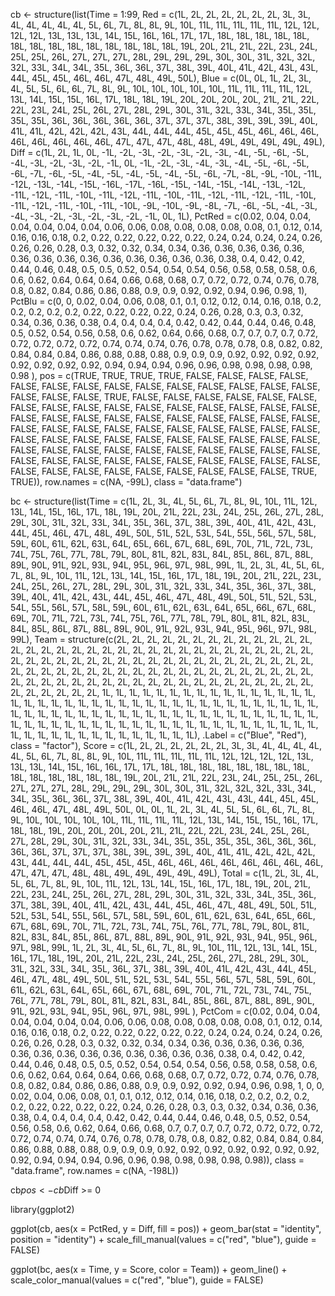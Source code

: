 cb <- structure(list(Time = 1:99, Red = c(1L, 2L, 2L, 2L, 2L, 2L, 2L, 
3L, 3L, 4L, 4L, 4L, 4L, 4L, 5L, 6L, 7L, 8L, 8L, 9L, 10L, 11L, 
11L, 11L, 11L, 11L, 12L, 12L, 12L, 12L, 13L, 13L, 13L, 14L, 15L, 
16L, 16L, 17L, 17L, 18L, 18L, 18L, 18L, 18L, 18L, 18L, 18L, 18L, 
18L, 18L, 18L, 18L, 18L, 19L, 20L, 21L, 21L, 22L, 23L, 24L, 25L, 
25L, 26L, 27L, 27L, 27L, 28L, 29L, 29L, 29L, 30L, 30L, 31L, 32L, 
32L, 32L, 33L, 34L, 34L, 35L, 36L, 36L, 37L, 38L, 39L, 40L, 41L, 
42L, 43L, 43L, 44L, 45L, 45L, 46L, 46L, 47L, 48L, 49L, 50L), 
    Blue = c(0L, 0L, 1L, 2L, 3L, 4L, 5L, 5L, 6L, 6L, 7L, 8L, 
    9L, 10L, 10L, 10L, 10L, 10L, 11L, 11L, 11L, 11L, 12L, 13L, 
    14L, 15L, 15L, 16L, 17L, 18L, 18L, 19L, 20L, 20L, 20L, 20L, 
    21L, 21L, 22L, 22L, 23L, 24L, 25L, 26L, 27L, 28L, 29L, 30L, 
    31L, 32L, 33L, 34L, 35L, 35L, 35L, 35L, 36L, 36L, 36L, 36L, 
    36L, 37L, 37L, 37L, 38L, 39L, 39L, 39L, 40L, 41L, 41L, 42L, 
    42L, 42L, 43L, 44L, 44L, 44L, 45L, 45L, 45L, 46L, 46L, 46L, 
    46L, 46L, 46L, 46L, 46L, 47L, 47L, 47L, 48L, 48L, 49L, 49L, 
    49L, 49L, 49L), Diff = c(1L, 2L, 1L, 0L, -1L, -2L, -3L, -2L, 
    -3L, -2L, -3L, -4L, -5L, -6L, -5L, -4L, -3L, -2L, -3L, -2L, 
    -1L, 0L, -1L, -2L, -3L, -4L, -3L, -4L, -5L, -6L, -5L, -6L, 
    -7L, -6L, -5L, -4L, -5L, -4L, -5L, -4L, -5L, -6L, -7L, -8L, 
    -9L, -10L, -11L, -12L, -13L, -14L, -15L, -16L, -17L, -16L, 
    -15L, -14L, -15L, -14L, -13L, -12L, -11L, -12L, -11L, -10L, 
    -11L, -12L, -11L, -10L, -11L, -12L, -11L, -12L, -11L, -10L, 
    -11L, -12L, -11L, -10L, -11L, -10L, -9L, -10L, -9L, -8L, 
    -7L, -6L, -5L, -4L, -3L, -4L, -3L, -2L, -3L, -2L, -3L, -2L, 
    -1L, 0L, 1L), PctRed = c(0.02, 0.04, 0.04, 0.04, 0.04, 0.04, 
    0.04, 0.06, 0.06, 0.08, 0.08, 0.08, 0.08, 0.08, 0.1, 0.12, 
    0.14, 0.16, 0.16, 0.18, 0.2, 0.22, 0.22, 0.22, 0.22, 0.22, 
    0.24, 0.24, 0.24, 0.24, 0.26, 0.26, 0.26, 0.28, 0.3, 0.32, 
    0.32, 0.34, 0.34, 0.36, 0.36, 0.36, 0.36, 0.36, 0.36, 0.36, 
    0.36, 0.36, 0.36, 0.36, 0.36, 0.36, 0.36, 0.38, 0.4, 0.42, 
    0.42, 0.44, 0.46, 0.48, 0.5, 0.5, 0.52, 0.54, 0.54, 0.54, 
    0.56, 0.58, 0.58, 0.58, 0.6, 0.6, 0.62, 0.64, 0.64, 0.64, 
    0.66, 0.68, 0.68, 0.7, 0.72, 0.72, 0.74, 0.76, 0.78, 0.8, 
    0.82, 0.84, 0.86, 0.86, 0.88, 0.9, 0.9, 0.92, 0.92, 0.94, 
    0.96, 0.98, 1), PctBlu = c(0, 0, 0.02, 0.04, 0.06, 0.08, 
    0.1, 0.1, 0.12, 0.12, 0.14, 0.16, 0.18, 0.2, 0.2, 0.2, 0.2, 
    0.2, 0.22, 0.22, 0.22, 0.22, 0.24, 0.26, 0.28, 0.3, 0.3, 
    0.32, 0.34, 0.36, 0.36, 0.38, 0.4, 0.4, 0.4, 0.4, 0.42, 0.42, 
    0.44, 0.44, 0.46, 0.48, 0.5, 0.52, 0.54, 0.56, 0.58, 0.6, 
    0.62, 0.64, 0.66, 0.68, 0.7, 0.7, 0.7, 0.7, 0.72, 0.72, 0.72, 
    0.72, 0.72, 0.74, 0.74, 0.74, 0.76, 0.78, 0.78, 0.78, 0.8, 
    0.82, 0.82, 0.84, 0.84, 0.84, 0.86, 0.88, 0.88, 0.88, 0.9, 
    0.9, 0.9, 0.92, 0.92, 0.92, 0.92, 0.92, 0.92, 0.92, 0.92, 
    0.94, 0.94, 0.94, 0.96, 0.96, 0.98, 0.98, 0.98, 0.98, 0.98
    ), pos = c(TRUE, TRUE, TRUE, TRUE, FALSE, FALSE, FALSE, FALSE, 
    FALSE, FALSE, FALSE, FALSE, FALSE, FALSE, FALSE, FALSE, FALSE, 
    FALSE, FALSE, FALSE, FALSE, TRUE, FALSE, FALSE, FALSE, FALSE, 
    FALSE, FALSE, FALSE, FALSE, FALSE, FALSE, FALSE, FALSE, FALSE, 
    FALSE, FALSE, FALSE, FALSE, FALSE, FALSE, FALSE, FALSE, FALSE, 
    FALSE, FALSE, FALSE, FALSE, FALSE, FALSE, FALSE, FALSE, FALSE, 
    FALSE, FALSE, FALSE, FALSE, FALSE, FALSE, FALSE, FALSE, FALSE, 
    FALSE, FALSE, FALSE, FALSE, FALSE, FALSE, FALSE, FALSE, FALSE, 
    FALSE, FALSE, FALSE, FALSE, FALSE, FALSE, FALSE, FALSE, FALSE, 
    FALSE, FALSE, FALSE, FALSE, FALSE, FALSE, FALSE, FALSE, FALSE, 
    FALSE, FALSE, FALSE, FALSE, FALSE, FALSE, FALSE, FALSE, TRUE, 
    TRUE)), row.names = c(NA, -99L), class = "data.frame")

bc <- structure(list(Time = c(1L, 2L, 3L, 4L, 5L, 6L, 7L, 8L, 9L, 10L, 
11L, 12L, 13L, 14L, 15L, 16L, 17L, 18L, 19L, 20L, 21L, 22L, 23L, 
24L, 25L, 26L, 27L, 28L, 29L, 30L, 31L, 32L, 33L, 34L, 35L, 36L, 
37L, 38L, 39L, 40L, 41L, 42L, 43L, 44L, 45L, 46L, 47L, 48L, 49L, 
50L, 51L, 52L, 53L, 54L, 55L, 56L, 57L, 58L, 59L, 60L, 61L, 62L, 
63L, 64L, 65L, 66L, 67L, 68L, 69L, 70L, 71L, 72L, 73L, 74L, 75L, 
76L, 77L, 78L, 79L, 80L, 81L, 82L, 83L, 84L, 85L, 86L, 87L, 88L, 
89L, 90L, 91L, 92L, 93L, 94L, 95L, 96L, 97L, 98L, 99L, 1L, 2L, 
3L, 4L, 5L, 6L, 7L, 8L, 9L, 10L, 11L, 12L, 13L, 14L, 15L, 16L, 
17L, 18L, 19L, 20L, 21L, 22L, 23L, 24L, 25L, 26L, 27L, 28L, 29L, 
30L, 31L, 32L, 33L, 34L, 35L, 36L, 37L, 38L, 39L, 40L, 41L, 42L, 
43L, 44L, 45L, 46L, 47L, 48L, 49L, 50L, 51L, 52L, 53L, 54L, 55L, 
56L, 57L, 58L, 59L, 60L, 61L, 62L, 63L, 64L, 65L, 66L, 67L, 68L, 
69L, 70L, 71L, 72L, 73L, 74L, 75L, 76L, 77L, 78L, 79L, 80L, 81L, 
82L, 83L, 84L, 85L, 86L, 87L, 88L, 89L, 90L, 91L, 92L, 93L, 94L, 
95L, 96L, 97L, 98L, 99L), Team = structure(c(2L, 2L, 2L, 2L, 
2L, 2L, 2L, 2L, 2L, 2L, 2L, 2L, 2L, 2L, 2L, 2L, 2L, 2L, 2L, 2L, 
2L, 2L, 2L, 2L, 2L, 2L, 2L, 2L, 2L, 2L, 2L, 2L, 2L, 2L, 2L, 2L, 
2L, 2L, 2L, 2L, 2L, 2L, 2L, 2L, 2L, 2L, 2L, 2L, 2L, 2L, 2L, 2L, 
2L, 2L, 2L, 2L, 2L, 2L, 2L, 2L, 2L, 2L, 2L, 2L, 2L, 2L, 2L, 2L, 
2L, 2L, 2L, 2L, 2L, 2L, 2L, 2L, 2L, 2L, 2L, 2L, 2L, 2L, 2L, 2L, 
2L, 2L, 2L, 2L, 2L, 2L, 2L, 2L, 2L, 2L, 2L, 2L, 2L, 2L, 2L, 1L, 
1L, 1L, 1L, 1L, 1L, 1L, 1L, 1L, 1L, 1L, 1L, 1L, 1L, 1L, 1L, 1L, 
1L, 1L, 1L, 1L, 1L, 1L, 1L, 1L, 1L, 1L, 1L, 1L, 1L, 1L, 1L, 1L, 
1L, 1L, 1L, 1L, 1L, 1L, 1L, 1L, 1L, 1L, 1L, 1L, 1L, 1L, 1L, 1L, 
1L, 1L, 1L, 1L, 1L, 1L, 1L, 1L, 1L, 1L, 1L, 1L, 1L, 1L, 1L, 1L, 
1L, 1L, 1L, 1L, 1L, 1L, 1L, 1L, 1L, 1L, 1L, 1L, 1L, 1L, 1L, 1L, 
1L, 1L, 1L, 1L, 1L, 1L, 1L, 1L, 1L, 1L, 1L, 1L, 1L, 1L, 1L, 1L, 
1L, 1L), .Label = c("Blue", "Red"), class = "factor"), Score = c(1L, 
2L, 2L, 2L, 2L, 2L, 2L, 3L, 3L, 4L, 4L, 4L, 4L, 4L, 5L, 6L, 7L, 
8L, 8L, 9L, 10L, 11L, 11L, 11L, 11L, 11L, 12L, 12L, 12L, 12L, 
13L, 13L, 13L, 14L, 15L, 16L, 16L, 17L, 17L, 18L, 18L, 18L, 18L, 
18L, 18L, 18L, 18L, 18L, 18L, 18L, 18L, 18L, 18L, 19L, 20L, 21L, 
21L, 22L, 23L, 24L, 25L, 25L, 26L, 27L, 27L, 27L, 28L, 29L, 29L, 
29L, 30L, 30L, 31L, 32L, 32L, 32L, 33L, 34L, 34L, 35L, 36L, 36L, 
37L, 38L, 39L, 40L, 41L, 42L, 43L, 43L, 44L, 45L, 45L, 46L, 46L, 
47L, 48L, 49L, 50L, 0L, 0L, 1L, 2L, 3L, 4L, 5L, 5L, 6L, 6L, 7L, 
8L, 9L, 10L, 10L, 10L, 10L, 10L, 11L, 11L, 11L, 11L, 12L, 13L, 
14L, 15L, 15L, 16L, 17L, 18L, 18L, 19L, 20L, 20L, 20L, 20L, 21L, 
21L, 22L, 22L, 23L, 24L, 25L, 26L, 27L, 28L, 29L, 30L, 31L, 32L, 
33L, 34L, 35L, 35L, 35L, 35L, 36L, 36L, 36L, 36L, 36L, 37L, 37L, 
37L, 38L, 39L, 39L, 39L, 40L, 41L, 41L, 42L, 42L, 42L, 43L, 44L, 
44L, 44L, 45L, 45L, 45L, 46L, 46L, 46L, 46L, 46L, 46L, 46L, 46L, 
47L, 47L, 47L, 48L, 48L, 49L, 49L, 49L, 49L, 49L), Total = c(1L, 
2L, 3L, 4L, 5L, 6L, 7L, 8L, 9L, 10L, 11L, 12L, 13L, 14L, 15L, 
16L, 17L, 18L, 19L, 20L, 21L, 22L, 23L, 24L, 25L, 26L, 27L, 28L, 
29L, 30L, 31L, 32L, 33L, 34L, 35L, 36L, 37L, 38L, 39L, 40L, 41L, 
42L, 43L, 44L, 45L, 46L, 47L, 48L, 49L, 50L, 51L, 52L, 53L, 54L, 
55L, 56L, 57L, 58L, 59L, 60L, 61L, 62L, 63L, 64L, 65L, 66L, 67L, 
68L, 69L, 70L, 71L, 72L, 73L, 74L, 75L, 76L, 77L, 78L, 79L, 80L, 
81L, 82L, 83L, 84L, 85L, 86L, 87L, 88L, 89L, 90L, 91L, 92L, 93L, 
94L, 95L, 96L, 97L, 98L, 99L, 1L, 2L, 3L, 4L, 5L, 6L, 7L, 8L, 
9L, 10L, 11L, 12L, 13L, 14L, 15L, 16L, 17L, 18L, 19L, 20L, 21L, 
22L, 23L, 24L, 25L, 26L, 27L, 28L, 29L, 30L, 31L, 32L, 33L, 34L, 
35L, 36L, 37L, 38L, 39L, 40L, 41L, 42L, 43L, 44L, 45L, 46L, 47L, 
48L, 49L, 50L, 51L, 52L, 53L, 54L, 55L, 56L, 57L, 58L, 59L, 60L, 
61L, 62L, 63L, 64L, 65L, 66L, 67L, 68L, 69L, 70L, 71L, 72L, 73L, 
74L, 75L, 76L, 77L, 78L, 79L, 80L, 81L, 82L, 83L, 84L, 85L, 86L, 
87L, 88L, 89L, 90L, 91L, 92L, 93L, 94L, 95L, 96L, 97L, 98L, 99L
), PctCom = c(0.02, 0.04, 0.04, 0.04, 0.04, 0.04, 0.04, 0.06, 
0.06, 0.08, 0.08, 0.08, 0.08, 0.08, 0.1, 0.12, 0.14, 0.16, 0.16, 
0.18, 0.2, 0.22, 0.22, 0.22, 0.22, 0.22, 0.24, 0.24, 0.24, 0.24, 
0.26, 0.26, 0.26, 0.28, 0.3, 0.32, 0.32, 0.34, 0.34, 0.36, 0.36, 
0.36, 0.36, 0.36, 0.36, 0.36, 0.36, 0.36, 0.36, 0.36, 0.36, 0.36, 
0.36, 0.38, 0.4, 0.42, 0.42, 0.44, 0.46, 0.48, 0.5, 0.5, 0.52, 
0.54, 0.54, 0.54, 0.56, 0.58, 0.58, 0.58, 0.6, 0.6, 0.62, 0.64, 
0.64, 0.64, 0.66, 0.68, 0.68, 0.7, 0.72, 0.72, 0.74, 0.76, 0.78, 
0.8, 0.82, 0.84, 0.86, 0.86, 0.88, 0.9, 0.9, 0.92, 0.92, 0.94, 
0.96, 0.98, 1, 0, 0, 0.02, 0.04, 0.06, 0.08, 0.1, 0.1, 0.12, 
0.12, 0.14, 0.16, 0.18, 0.2, 0.2, 0.2, 0.2, 0.2, 0.22, 0.22, 
0.22, 0.22, 0.24, 0.26, 0.28, 0.3, 0.3, 0.32, 0.34, 0.36, 0.36, 
0.38, 0.4, 0.4, 0.4, 0.4, 0.42, 0.42, 0.44, 0.44, 0.46, 0.48, 
0.5, 0.52, 0.54, 0.56, 0.58, 0.6, 0.62, 0.64, 0.66, 0.68, 0.7, 
0.7, 0.7, 0.7, 0.72, 0.72, 0.72, 0.72, 0.72, 0.74, 0.74, 0.74, 
0.76, 0.78, 0.78, 0.78, 0.8, 0.82, 0.82, 0.84, 0.84, 0.84, 0.86, 
0.88, 0.88, 0.88, 0.9, 0.9, 0.9, 0.92, 0.92, 0.92, 0.92, 0.92, 
0.92, 0.92, 0.92, 0.94, 0.94, 0.94, 0.96, 0.96, 0.98, 0.98, 0.98, 
0.98, 0.98)), class = "data.frame", row.names = c(NA, -198L))


cb$pos <- cb$Diff >= 0


library(ggplot2)

ggplot(cb, aes(x = PctRed, y = Diff, fill = pos)) +
  geom_bar(stat = "identity", position = "identity") +
  scale_fill_manual(values = c("red", "blue"), guide = FALSE)

ggplot(bc, aes(x = Time, y = Score, color = Team)) +
  geom_line() +
  scale_color_manual(values = c("red", "blue"), guide = FALSE)



